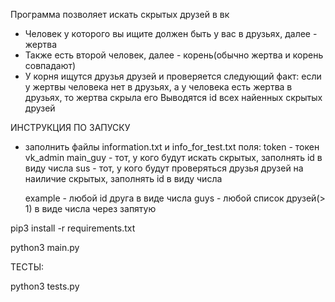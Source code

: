 Программа позволяет искать скрытых друзей в вк

- Человек у которого вы ищите должен быть у вас в друзьях, далее - жертва
- Также есть второй человек, далее - корень(обычно жертва и корень совпадают)
- У корня ищутся друзья друзей и проверяется следующий факт: если у жертвы человека нет в друзьях, а у человека есть жертва в друзьях, то жертва скрыла его
Выводятся id всех найенных скрытых друзей

ИНСТРУКЦИЯ ПО ЗАПУСКУ

- заполнить файлы information.txt и info_for_test.txt
	поля:
	token - токен vk_admin
	main_guy - тот, у кого будут искать скрытых, заполнять id в виду числа
	sus - тот, у кого будут проверяться друзья друзей на наиличие скрытых, заполнять id в виду числа

	example - любой id друга в виде числа
	guys - любой список друзей(> 1) в виде числа через запятую

pip3 install -r requirements.txt

python3 main.py

ТЕСТЫ:

python3 tests.py

